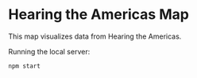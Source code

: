 # Hearing the Americas Map

This map visualizes data from Hearing the Americas.

Running the local server: 

`npm start`
